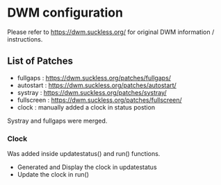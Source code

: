 # DWM configuration 

Please refer to https://dwm.suckless.org/ for original DWM information / instructions.

## List of Patches

- fullgaps : https://dwm.suckless.org/patches/fullgaps/
- autostart : https://dwm.suckless.org/patches/autostart/
- systray : https://dwm.suckless.org/patches/systray/
- fullscreen : https://dwm.suckless.org/patches/fullscreen/
- clock : manually added a clock in status postion

Systray and fullgaps were merged.

### Clock

Was added inside updatestatus() and run() functions.

- Generated and Display the clock in updatestatus
- Update the clock in run()


